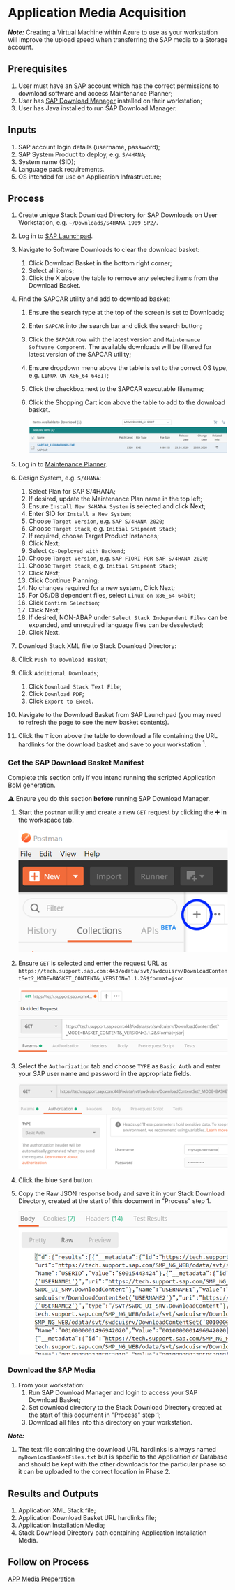 # Application Media Acquisition

**_Note:_** Creating a Virtual Machine within Azure to use as your workstation will improve the upload speed when transferring the SAP media to a Storage account.

## Prerequisites

1. User must have an SAP account which has the correct permissions to download software and access Maintenance Planner;
1. User has [SAP Download Manager](https://softwaredownloads.sap.com/file/0030000001316872019) installed on their workstation;
1. User has Java installed to run SAP Download Manager.

## Inputs

1. SAP account login details (username, password);
1. SAP System Product to deploy, e.g. `S/4HANA`;
1. System name (SID);
1. Language pack requirements.
1. OS intended for use on Application Infrastructure;

## Process

1. Create unique Stack Download Directory for SAP Downloads on User Workstation, e.g. `~/Downloads/S4HANA_1909_SP2/`.
1. Log in to [SAP Launchpad](https://launchpad.support.sap.com/#).
1. Navigate to Software Downloads to clear the download basket:
   1. Click Download Basket in the bottom right corner;
   1. Select all items;
   1. Click the X above the table to remove any selected items from the Download Basket.
1. Find the SAPCAR utility and add to download basket:
   1. Ensure the search type at the top of the screen is set to Downloads;
   1. Enter `SAPCAR` into the search bar and click the search button;
   1. Click the `SAPCAR` row with the latest version and `Maintenance Software Component`. The available downloads will be filtered for latest version of the SAPCAR utility;
   1. Ensure dropdown menu above the table is set to the correct OS type, e.g. `LINUX ON X86_64 64BIT`;
   1. Click the checkbox next to the SAPCAR executable filename;
   1. Click the Shopping Cart icon above the table to add to the download basket.

      ![Example latest SAPCAR](../images/sap-sapcar.png)

1. Log in to [Maintenance Planner](https://support.sap.com/en/alm/solution-manager/processes-72/maintenance-planner.html).
1. Design System, e.g. `S/4HANA`:
   1. Select Plan for SAP S/4HANA;
   1. If desired, update the Maintenance Plan name in the top left;
   1. Ensure `Install New S4HANA System` is selected and click Next;
   1. Enter SID for `Install a New System`;
   1. Choose `Target Version`, e.g. `SAP S/4HANA 2020`;
   1. Choose `Target Stack`, e.g. `Initial Shipment Stack`;
   1. If required, choose Target Product Instances;
   1. Click Next;
   1. Select `Co-Deployed with Backend`;
   1. Choose `Target Version`, e.g. `SAP FIORI FOR SAP S/4HANA 2020`;
   1. Choose `Target Stack`, e.g. `Initial Shipment Stack`;
   1. Click Next;
   1. Click Continue Planning;
   1. No changes required for a new system, Click Next;
   1. For OS/DB dependent files, select `Linux on x86_64 64bit`;
   1. Click `Confirm Selection`;
   1. Click Next;
   1. If desired, NON-ABAP under `Select Stack Independent Files` can be expanded, and unrequired language files can be deselected;
   1. Click Next.
1. Download Stack XML file to Stack Download Directory:
1. Click `Push to Download Basket`;
1. Click `Additional Downloads`;
   1. Click `Download Stack Text File`;
   1. Click `Download PDF`;
   1. Click `Export to Excel`.
1. Navigate to the Download Basket from SAP Launchpad (you may need to refresh the page to see the new basket contents).
1. Click the `T` icon above the table to download a file containing the URL hardlinks for the download basket and save to your workstation <sup>1</sup>.

### Get the SAP Download Basket Manifest

Complete this section only if you intend running the scripted Application BoM generation.

:warning: Ensure you do this section **before** running SAP Download Manager.

1. Start the `postman` utility and create a new `GET` request by clicking the :heavy_plus_sign: in the workspace tab.

   ![Postman New Request](../images/postman-new-request.png)

1. Ensure `GET` is selected and enter the request URL as `https://tech.support.sap.com:443/odata/svt/swdcuisrv/DownloadContentSet?_MODE=BASKET_CONTENT&_VERSION=3.1.2&$format=json`

   ![Postman Set Request URL](../images/postman-set-request-url.png)

1. Select the `Authorization` tab and choose `TYPE` as `Basic Auth` and enter your SAP user name and password in the appropriate fields.

   ![Postman Configure Basic Auth](../images/postman-basic-auth.png)

1. Click the blue `Send` button.

1. Copy the Raw JSON response body and save it in your Stack Download Directory, created at the start of this document in "Process" step 1.

   ![Postman Save Raw JSON](../images/postman-save-raw-json.png)

### Download the SAP Media

1. From your workstation:
   1. Run SAP Download Manager and login to access your SAP Download Basket;
   1. Set download directory to the Stack Download Directory created at the start of this document in "Process" step 1;
   1. Download all files into this directory on your workstation.

**_Note:_**

1. The text file containing the download URL hardlinks is always named `myDownloadBasketFiles.txt` but is specific to the Application or Database and should be kept with the other downloads for the particular phase so it can be uploaded to the correct location in Phase 2.

## Results and Outputs

1. Application XML Stack file;
1. Application Download Basket URL hardlinks file;
1. Application Installation Media;
1. Stack Download Directory path containing Application Installation Media.

## Follow on Process

[APP Media Preperation](./prepare-sap-library.md)
